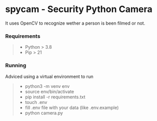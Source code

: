# spycam - Security Python Camera

It uses OpenCV to recognize wether a person is been filmed or not.

### Requirements

>- Python > 3.8
>- Pip > 21

### Running

Adviced using a virtual environment to run

>- python3 -m venv env
>- source env/bin/activate
>- pip install -r requirements.txt
>- touch .env
>- fill .env file with your data (like .env.example)
>- python camera.py
